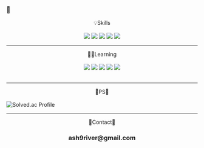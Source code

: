 ### 👋
<!--
**ash9river/ash9river** is a ✨ _special_ ✨ repository because its `README.md` (this file) appears on your GitHub profile.
<a href="mailto:메일@주소><img src="https://img.shields.io/badge/Gmail-D14836?style=for-the-badge&logo=gmail&logoColor=white&link=mailto:메일@주소"/></a>
Here are some ideas to get you started:

- 🔭 I’m currently working on ...
- 🌱 I’m currently learning ...
- 👯 I’m looking to collaborate on ...
- 🤔 I’m looking for help with ...
- 💬 Ask me about ...
- 📫 How to reach me: ...
- 😄 Pronouns: ...
- ⚡ Fun fact: ...
-->
<div align="center">
💡Skills
</div>
<br>
<div align="center">

<img src="https://img.shields.io/badge/c&c++-00599C?style=for-the-badge&logo=c%2B%2B&logoColor=white">
<img src="https://img.shields.io/badge/html5-E34F26?style=for-the-badge&logo=html5&logoColor=white">
<img src="https://img.shields.io/badge/css-1572B6?style=for-the-badge&logo=css3&logoColor=white">
<img src="https://img.shields.io/badge/java-007396?style=for-the-badge&logo=java&logoColor=white">
<img src="https://img.shields.io/badge/javascript-F7DF1E?style=for-the-badge&logo=javascript&logoColor=black">
</div>
<hr>
<div align="center">
🐱‍💻Learning
</div>
<br>
<div align="center">

<img src="https://img.shields.io/badge/node.js-339933?style=for-the-badge&logo=Node.js&logoColor=white">
<img src="https://img.shields.io/badge/react-61DAFB?style=for-the-badge&logo=react&logoColor=black">
<img src="https://img.shields.io/badge/express-000000?style=for-the-badge&logo=express&logoColor=white">
<img src="https://img.shields.io/badge/mysql-4479A1?style=for-the-badge&logo=mysql&logoColor=white">
<img src="https://img.shields.io/badge/mongoDB-47A248?style=for-the-badge&logo=MongoDB&logoColor=white">
</div>
<br>
<hr>
<div align="center">
🌌PS🌌
  <br><br>
</div>
<div align="center>
  
[![Solved.ac Profile](http://mazassumnida.wtf/api/v2/generate_badge?boj=ash9river)](https://solved.ac/ash9river/)

</div>
<hr>
<div align="center">
💬Contact💬
<br>
  
<h3>
ash9river@gmail.com
</h3>
</div>
